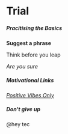 # Trial
##### Pracitising the Basics

**Suggest a phrase** 

Think before you leap

*Are you sure*

##### Motivational Links
[*Positive Vibes Only*](https://parade.com/973277/jessicasager/inspirational-quotes/)

##### Don't give up

@hey tec


